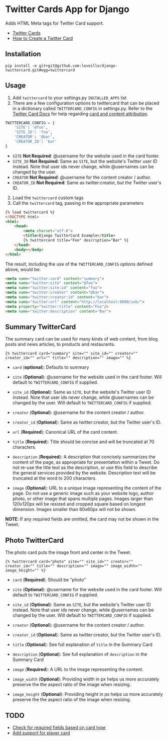 # Twitter Cards App for Django

Adds HTML Meta tags for Twitter Card support.

* [Twitter Cards](https://dev.twitter.com/docs/cards)
* [How to Create a Twitter Card](http://davidwalsh.name/twitter-cards)
    
## Installation

```
pip install -e git+git@github.com:leveille/django-twittercard.git#egg=twittercard
```

## Usage

1. Add `twittercard` to your settings.py `INSTALLED_APPS` list
2. There are a few configuration options to twittercard that can be placed in a dictionary called `TWITTERCARD_CONFIG` in settings.py.  Refer to the [Twitter Card Docs](https://dev.twitter.com/docs/cards) for help regarding [card and content attribution](https://dev.twitter.com/docs/cards#content).

```python
TWITTERCARD_CONFIG = {
    'SITE': '@foo',
    'SITE_ID': 'foo',
    'CREATOR': '@bar',
    'CREATOR_ID': 'bar'
}
```

* `SITE` __Not Required__: @username for the website used in the card footer.
* `SITE_ID` __Not Required__: Same as `SITE`, but the website's Twitter user ID instead. Note that user ids never change, while @usernames can be changed by the user.
* `CREATOR` __Not Required__: @username for the content creator / author.
* `CREATOR_ID` __Not Required__: Same as twitter:creator, but the Twitter user's ID.

2. Load the `twittercard` custom tags
3. Call the `twittercard` tag, passing in the appropriate parameters

```html
{% load twittercard %}
<!DOCTYPE html>
<html>
    <head>
        <meta charset="utf-8">
        <title>Django TwitterCard Example</title>
        {% twittercard title="Foo" description="Bar" %}
    </head>
    <body></body>
</html>
```

The result, including the use of the `TWITTERCARD_CONFIG` options defined above, would be:

```html
<meta name="twitter:card" content="summary">
<meta name="twitter:site" content="@foo">
<meta name="twitter:site:id" content="foo">
<meta name="twitter:creator" content="@bar">
<meta name="twitter:creator:id" content="bar">
<meta name="twitter:url" content="http://localhost:8000/sub/">
<meta property="twitter:title" content="Foo"/>
<meta name="twitter:description" content="Bar">
```

## Summary TwitterCard

The summary card can be used for many kinds of web content, from blog posts and news articles, to products and restaurants.

```
{% twittercard card="summary" site="" site_id="" creator="" creator_id="" url="" title="" description="" image="" %}
```

* `card` (__optional__): Defaults to summary

* `site` (**Optional**): @username for the website used in the card footer.  Will default to `TWITTERCARD_CONFIG` if supplied.

* `site_id` (**Optional**): Same as `SITE`, but the website's Twitter user ID instead. Note that user ids never change, while @usernames can be changed by the user.  Will default to `TWITTERCARD_CONFIG` if supplied.

* `creator` (**Optional**): @username for the content creator / author.

* `creator_id` (**Optional**): Same as twitter:creator, but the Twitter user's ID.

* `url` (**Required**): Canonical URL of the card content.

* `title` (**Required**): Title should be concise and will be truncated at 70 characters.

* `description` (**Required**): A description that concisely summarizes the content of the page, as appropriate for presentation within a Tweet. Do not re-use the title text as the description, or use this field to describe the general services provided by the website. Description text will be truncated at the word to 200 characters.

* `image` (**Optional**): URL to a unique image representing the content of the page. Do not use a generic image such as your website logo, author photo, or other image that spans multiple pages. Images larger than 120x120px will be resized and cropped square based on longest dimension. Images smaller than 60x60px will not be shown.

**NOTE**: If any required fields are omitted, the card may not be shown in the Tweet.

## Photo TwitterCard

The photo card puts the image front and center in the Tweet.

```
{% twittercard card="photo" site="" site_id="" creator="" creator_id="" title="" description="" image="" image_width="" image_height="" %}
```

* `card` (**Required**): Should be "photo"

* `site` (**Optional**): @username for the website used in the card footer.  Will default to `TWITTERCARD_CONFIG` if supplied.

* `site_id` (**Optional**): Same as `SITE`, but the website's Twitter user ID instead. Note that user ids never change, while @usernames can be changed by the user.  Will default to `TWITTERCARD_CONFIG` if supplied.

* `creator` (**Optional**): @username for the content creator / author.

* `creator_id` (**Optional**): Same as twitter:creator, but the Twitter user's ID.

* `title` (**Optional**): See full explanation of `title` in the Summary Card

* `description` (**Optional**): See full explanation of `description` in the Summary Card

* `image` (**Required**): A URL to the image representing the content.

* `image_width` (**Optional**): Providing width in px helps us more accurately preserve the the aspect ratio of the image when resizing.

* `image_height` (**Optional**): Providing height in px helps us more accurately preserve the the aspect ratio of the image when resizing.

## TODO

* [Check for required fields based on card type](https://github.com/leveille/django-twittercard/issues/1)
* [Add support for player card](https://github.com/leveille/django-twittercard/issues/2)

